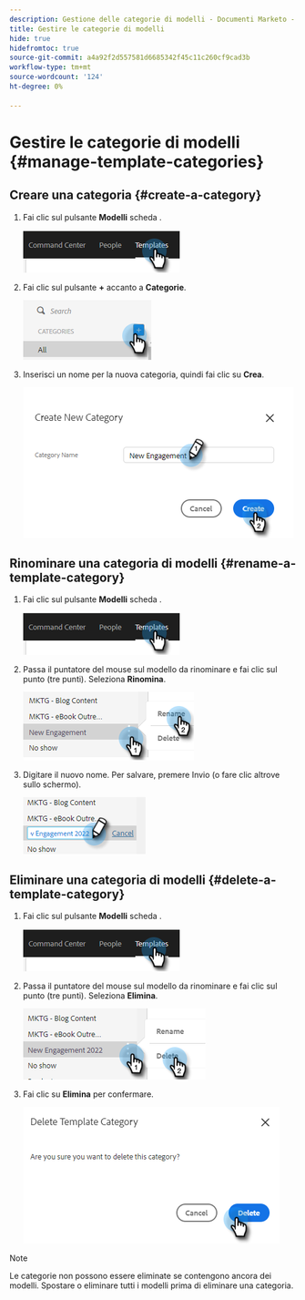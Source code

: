 ```yaml
---
description: Gestione delle categorie di modelli - Documenti Marketo - Documentazione del prodotto
title: Gestire le categorie di modelli
hide: true
hidefromtoc: true
source-git-commit: a4a92f2d557581d6685342f45c11c260cf9cad3b
workflow-type: tm+mt
source-wordcount: '124'
ht-degree: 0%

---
```


# Gestire le categorie di modelli {#manage-template-categories}

## Creare una categoria {#create-a-category}

1. Fai clic sul pulsante **Modelli** scheda .

   ![](assets/manage-template-categories-1.png)

1. Fai clic sul pulsante **+** accanto a **Categorie**.

   ![](assets/manage-template-categories-2.png)

1. Inserisci un nome per la nuova categoria, quindi fai clic su **Crea**.

   ![](assets/manage-template-categories-3.png)

## Rinominare una categoria di modelli {#rename-a-template-category}

1. Fai clic sul pulsante **Modelli** scheda .

   ![](assets/manage-template-categories-4.png)

1. Passa il puntatore del mouse sul modello da rinominare e fai clic sul punto (tre punti). Seleziona **Rinomina**.

   ![](assets/manage-template-categories-5.png)

1. Digitare il nuovo nome. Per salvare, premere Invio (o fare clic altrove sullo schermo).

   ![](assets/manage-template-categories-6.png)

## Eliminare una categoria di modelli {#delete-a-template-category}

1. Fai clic sul pulsante **Modelli** scheda .

   ![](assets/manage-template-categories-7.png)

1. Passa il puntatore del mouse sul modello da rinominare e fai clic sul punto (tre punti). Seleziona **Elimina**.

   ![](assets/manage-template-categories-8.png)

1. Fai clic su **Elimina** per confermare.

   ![](assets/manage-template-categories-9.png)

>[!NOTE]
>
>Le categorie non possono essere eliminate se contengono ancora dei modelli. Spostare o eliminare tutti i modelli prima di eliminare una categoria.

